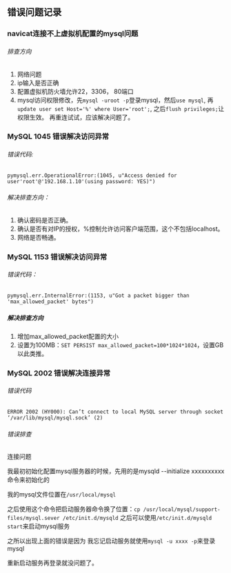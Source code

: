 ## 错误问题记录

### navicat连接不上虚拟机配置的mysql问题
###### 排查方向
1. 网络问题
2. ip输入是否正确
3. 配置虚拟机防火墙允许22，3306， 80端口
4. mysql访问权限修改，先`mysql -uroot -p`登录mysql，然后`use mysql`, 再`update user set Host='%' where User='root';`, 之后`flush privileges;`让权限生效。
再重连试试，应该解决问题了。

### MySQL 1045 错误解决访问异常
###### 错误代码:
`pymysql.err.OperationalError:(1045, u"Access denied for user'root'@'192.168.1.10'(using password: YES)")`
###### 解决排查方向：
1. 确认密码是否正确。
2. 确认是否有对IP的授权，%控制允许访问客户端范围，这个不包括localhost。
3. 网络是否畅通。

### MySQL 1153 错误解决访问异常
###### 错误代码：
`pymysql.err.InternalError:(1153, u"Got a packet bigger than 'max_allowed_packet' bytes")`
##### 解决排查方向
1. 增加max_allowed_packet配置的大小
2. 设置为100MB：`SET PERSIST max_allowed_packet=100*1024*1024`，设置GB以此类推。

### MySQL 2002 错误解决连接异常
###### 错误代码
`ERROR 2002 (HY000): Can’t connect to local MySQL server through socket ‘/var/lib/mysql/mysql.sock’ (2)`
###### 错误排查
连接问题

我最初初始化配置mysql服务器的时候，先用的是mysqld --initialize xxxxxxxxxx命令来初始化的

我的mysql文件位置在`/usr/local/mysql`

之后使用这个命令把启动服务器命令换了位置：`cp /usr/local/mysql/support-files/mysql.sever /etc/init.d/mysqld`
之后可以使用`/etc/init.d/mysqld start`来启动mysql服务

之所以出现上面的错误是因为
我忘记启动服务就使用`mysql -u xxxx -p`来登录mysql

重新启动服务再登录就没问题了。


